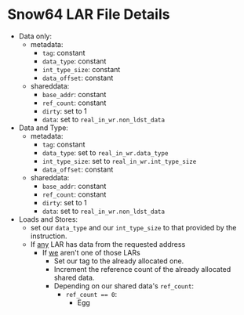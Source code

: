  
# Snow64 LAR File Details
* Data only:
	* metadata:
		* `tag`:  constant
		* `data_type`:  constant
		* `int_type_size`:  constant
		* `data_offset`:  constant
	* shareddata:
		* `base_addr`:  constant
		* `ref_count`:  constant
		* `dirty`:  set to 1
		* `data`:  set to `real_in_wr.non_ldst_data`
* Data and Type:
	* metadata:
		* `tag`:  constant
		* `data_type`:  set to
		`real_in_wr.data_type`
		* `int_type_size`:  set to
		`real_in_wr.int_type_size`
		* `data_offset`:  constant
	* shareddata:
		* `base_addr`:  constant
		* `ref_count`:  constant
		* `dirty`:  set to 1
		* `data`:  set to `real_in_wr.non_ldst_data`
* Loads and Stores:
	* set our `data_type` and our `int_type_size` to that
	provided by the instruction.
	* If <u>any</u> LAR has data from the requested address
		* If <u>we</u> aren't one of those LARs
			* Set our tag to the already allocated one.
			* Increment the reference count of the already allocated shared
			data.
			* Depending on our shared data's `ref_count`:
				* `ref_count == 0`:
					* Egg
